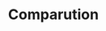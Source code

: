 ---
title: Comparution
longTitle: 'Comparution'
tags:
- gccommon
french:
- "[[Court appearances]]"
---